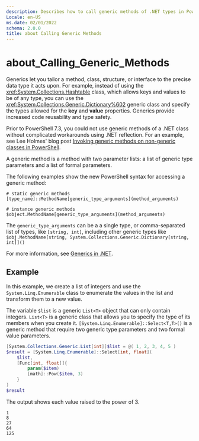 ```yaml
---
description: Describes how to call generic methods of .NET types in PowerShell
Locale: en-US
ms.date: 02/01/2022
schema: 2.0.0
title: about Calling Generic Methods
---
```

# about_Calling_Generic_Methods

Generics let you tailor a method, class, structure, or interface to the precise data type it acts
upon. For example, instead of using the <xref:System.Collections.Hashtable> class, which allows keys
and values to be of any type, you can use the <xref:System.Collections.Generic.Dictionary%602>
generic class and specify the types allowed for the **key** and **value** properties. Generics
provide increased code reusability and type safety.

Prior to PowerShell 7.3, you could not use generic methods of a .NET class without complicated
workarounds using .NET reflection. For an example, see Lee Holmes' blog post
[Invoking generic methods on non-generic classes in PowerShell](https://www.leeholmes.com/invoking-generic-methods-on-non-generic-classes-in-powershell/).

A generic method is a method with two parameter lists: a list of generic type parameters and a list
of formal parameters.

The following examples show the new PowerShell syntax for accessing a generic method:

```Syntax
# static generic methods
[type_name]::MethodName[generic_type_arguments](method_arguments)

# instance generic methods
$object.MethodName[generic_type_arguments](method_arguments)
```

The `generic_type_arguments` can be a a single type, or comma-separated list of types, like
`[string, int]`, including other generic types like
`$obj.MethodName[string, System.Collections.Generic.Dictionary[string, int]]()`

For more information, see [Generics in .NET](/dotnet/standard/generics/).

## Example

In this example, we create a list of integers and use the `System.Linq.Enumerable` class to
enumerate the values in the list and transform them to a new value.

The variable `$list` is a generic `List<T>` object that can only contain integers. `List<T>` is a
generic class that allows you to specify the type of its members when you create it.
`[System.Linq.Enumerable]::Select<T,T>()` is a generic method that require two generic type
parameters and two formal value parameters.

```powershell
[System.Collections.Generic.List[int]]$list = @( 1, 2, 3, 4, 5 )
$result = [System.Linq.Enumerable]::Select[int, float](
    $list,
    [Func[int, float]]{
        param($item)
        [math]::Pow($item, 3)
    }
)
$result
```

The output shows each value raised to the power of 3.

```Output
1
8
27
64
125
```
